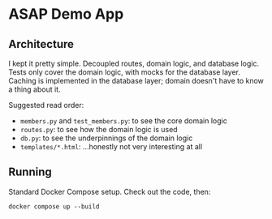# ASAP Demo App

## Architecture

I kept it pretty simple. Decoupled routes, domain logic, and database logic.
Tests only cover the domain logic, with mocks for the database layer. Caching is
implemented in the database layer; domain doesn't have to know a thing about it.

Suggested read order:

* `members.py` and `test_members.py`: to see the core domain logic
* `routes.py`: to see how the domain logic is used
* `db.py`: to see the underpinnings of the domain logic
* `templates/*.html`: ...honestly not very interesting at all

## Running

Standard Docker Compose setup. Check out the code, then:

```
docker compose up --build
```
